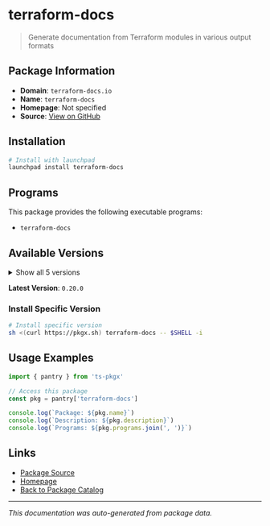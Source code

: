 # terraform-docs

> Generate documentation from Terraform modules in various output formats

## Package Information

- **Domain**: `terraform-docs.io`
- **Name**: `terraform-docs`
- **Homepage**: Not specified
- **Source**: [View on GitHub](https://github.com/pkgxdev/pantry/tree/main/projects/terraform-docs.io/package.yml)

## Installation

```bash
# Install with launchpad
launchpad install terraform-docs
```

## Programs

This package provides the following executable programs:

- `terraform-docs`

## Available Versions

<details>
<summary>Show all 5 versions</summary>

- `0.20.0`, `0.19.0`, `0.18.0`, `0.17.0`, `0.16.0`

</details>

**Latest Version**: `0.20.0`

### Install Specific Version

```bash
# Install specific version
sh <(curl https://pkgx.sh) terraform-docs -- $SHELL -i
```

## Usage Examples

```typescript
import { pantry } from 'ts-pkgx'

// Access this package
const pkg = pantry['terraform-docs']

console.log(`Package: ${pkg.name}`)
console.log(`Description: ${pkg.description}`)
console.log(`Programs: ${pkg.programs.join(', ')}`)
```

## Links

- [Package Source](https://github.com/pkgxdev/pantry/tree/main/projects/terraform-docs.io/package.yml)
- [Homepage](#)
- [Back to Package Catalog](../../package-catalog.md)

---

*This documentation was auto-generated from package data.*
